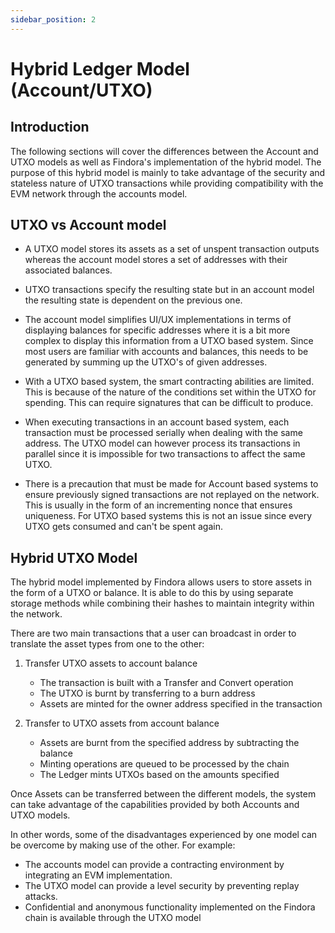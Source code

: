 ```yaml
---
sidebar_position: 2
---
```

# Hybrid Ledger Model (Account/UTXO)

## Introduction
The following sections will cover the differences between the Account and UTXO models as well as Findora's
implementation of the hybrid model. The purpose of this hybrid model is mainly to take advantage of the
security and stateless nature of UTXO transactions while providing compatibility with the EVM network
through the accounts model.

## UTXO vs Account model
- A UTXO model stores its assets as a set of unspent transaction outputs whereas the account model stores
  a set of addresses with their associated balances.


- UTXO transactions specify the resulting state but in an account model the resulting state is
  dependent on the previous one.


- The account model simplifies UI/UX implementations in terms of displaying balances for specific addresses
  where it is a bit more complex to display this information from a UTXO based system. Since most users are familiar with accounts and balances, this needs
  to be generated by summing up the UTXO's of given addresses.


- With a UTXO based system, the smart contracting abilities are limited. This is because of the nature of the
  conditions set within the UTXO for spending. This can require signatures that can be difficult to produce.


- When executing transactions in an account based system, each transaction must be processed serially when dealing
  with the same address. The UTXO model can however process its transactions in parallel since it is impossible for
  two transactions to affect the same UTXO.


- There is a precaution that must be made for Account based systems to ensure previously signed transactions are not
  replayed on the network. This is usually in the form of an incrementing nonce that ensures uniqueness. For UTXO based
  systems this is not an issue since every UTXO gets consumed and can't be spent again.

## Hybrid UTXO Model
The hybrid model implemented by Findora allows users to store assets in the form of a UTXO or balance. It is able to do
this by using separate storage methods while combining their hashes to maintain integrity within the network.

There are two main transactions that a user can broadcast in order to translate the asset types from one to the other:

1. Transfer UTXO assets to account balance
    * The transaction is built with a Transfer and Convert operation
    * The UTXO is burnt by transferring to a burn address
    * Assets are minted for the owner address specified in the transaction


2. Transfer to UTXO assets from account balance
    * Assets are burnt from the specified address by subtracting the balance
    * Minting operations are queued to be processed by the chain
    * The Ledger mints UTXOs based on the amounts specified


Once Assets can be transferred between the different models, the system can take advantage of the capabilities provided
by both Accounts and UTXO models.

In other words, some of the disadvantages experienced by one model can be overcome by making use of the other. For example:

* The accounts model can provide a contracting environment by integrating an EVM implementation.
* The UTXO model can provide a level security by preventing replay attacks.
* Confidential and anonymous functionality implemented on the Findora chain is available through the
  UTXO model

